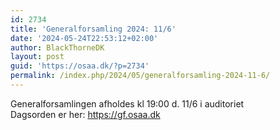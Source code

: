 ```yaml
---
id: 2734
title: 'Generalforsamling 2024: 11/6'
date: '2024-05-24T22:53:12+02:00'
author: BlackThorneDK
layout: post
guid: 'https://osaa.dk/?p=2734'
permalink: /index.php/2024/05/generalforsamling-2024-11-6/
---
```


Generalforsamlingen afholdes kl 19:00 d. 11/6 i auditoriet  
Dagsorden er her: <https://gf.osaa.dk>